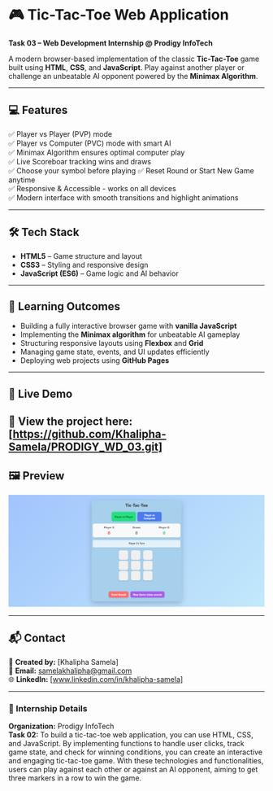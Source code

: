 # 🎮 Tic-Tac-Toe Web Application

**Task 03 – Web Development Internship @ Prodigy InfoTech**

A modern browser-based implementation of the classic **Tic-Tac-Toe** game built using **HTML**, **CSS**, and **JavaScript**.
Play against another player or challenge an unbeatable AI opponent powered by the **Minimax Algorithm**.

---

## 💻 Features 

✅ Player vs Player (PVP) mode  
✅ Player vs Computer (PVC) mode with smart AI  
✅ Minimax Algorithm ensures optimal computer play  
✅ Live Scoreboar tracking wins and draws  
✅ Choose your symbol before playing 
✅ Reset Round or Start New Game anytime  
✅ Responsive & Accessible - works on all devices  
✅ Modern interface with smooth transitions and highlight animations  

---

## 🛠️ Tech Stack

- **HTML5** – Game structure and layout 
- **CSS3** – Styling and responsive design
- **JavaScript (ES6)** – Game logic and AI behavior
---

## 🎯 Learning Outcomes

- Building a fully interactive browser game with **vanilla JavaScript**
- Implementing the **Minimax algorithm** for unbeatable AI gameplay
- Structuring responsive layouts using **Flexbox** and **Grid**
- Managing game state, events, and UI updates efficiently
- Deploying web projects using **GitHub Pages**

---

## 🚀 Live Demo
 
🔗 **View the project here:** [https://github.com/Khalipha-Samela/PRODIGY_WD_03.git]
---

## 🖼️ Preview

![alt text](preview.png)

---

## 📬 Contact

💼 **Created by:** [Khalipha Samela]  
📧 **Email:** samelakhalipha@gmail.com  
🌐 **LinkedIn:** [www.linkedin.com/in/khalipha-samela]

---

### 🏁 Internship Details
**Organization:** Prodigy InfoTech  
**Task 02:** To build a tic-tac-toe web application, you can use HTML, CSS, and JavaScript. By implementing functions to handle user clicks, track game state, and check for winning conditions, you can create an interactive and engaging tic-tac-toe game. With these technologies and functionalities, users can play against each other or against an AI opponent, aiming to get three markers in a row to win the game.
